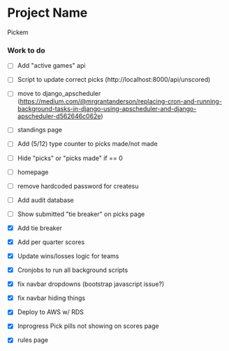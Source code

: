 # Project Name
Pickem

### Work to do 
- [ ] Add "active games" api
- [ ] Script to update correct picks (http://localhost:8000/api/unscored)

- [ ] move to django_apscheduler (https://medium.com/@mrgrantanderson/replacing-cron-and-running-background-tasks-in-django-using-apscheduler-and-django-apscheduler-d562646c062e)
- [ ] standings page 
- [ ] Add (5/12) type counter to picks made/not made 
- [ ] Hide "picks" or "picks made" if == 0 
- [ ] homepage 
- [ ] remove hardcoded password for createsu
- [ ] Add audit database 
- [ ] Show submitted "tie breaker" on picks page 

- [x] Add tie breaker 
- [x] Add per quarter scores 
- [x] Update wins/losses logic for teams 
- [x] Cronjobs to run all background scripts 
- [x] fix navbar dropdowns (bootstrap javascript issue?)
- [x] fix navbar hiding things
- [x] Deploy to AWS w/ RDS 
- [x] Inprogress Pick pills not showing on scores page 
- [x] rules page 